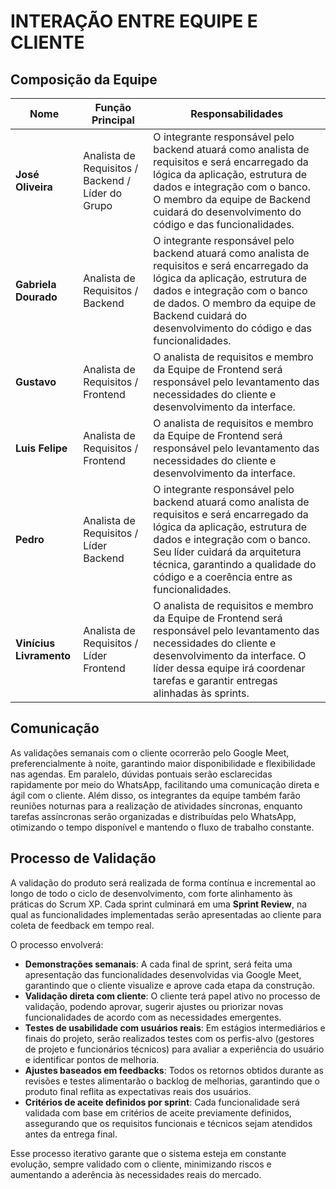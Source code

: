 # INTERAÇÃO ENTRE EQUIPE E CLIENTE
## Composição da Equipe
| Nome               | Função Principal                          | Responsabilidades |
|--------------------|--------------------------------------------|-------------------|
| **José Oliveira**  | Analista de Requisitos / Backend / Líder do Grupo | O integrante responsável pelo backend atuará como analista de requisitos e será encarregado da lógica da aplicação, estrutura de dados e integração com o banco. O membro da equipe de Backend cuidará do desenvolvimento do código e das funcionalidades. |
| **Gabriela Dourado** | Analista de Requisitos / Backend | O integrante responsável pelo backend atuará como analista de requisitos e será encarregado da lógica da aplicação, estrutura de dados e integração com o banco de dados. O membro da equipe de Backend cuidará do desenvolvimento do código e das funcionalidades. |
| **Gustavo**         | Analista de Requisitos / Frontend | O analista de requisitos e membro da Equipe de Frontend será responsável pelo levantamento das necessidades do cliente e desenvolvimento da interface. |
| **Luis Felipe**     | Analista de Requisitos / Frontend | O analista de requisitos e membro da Equipe de Frontend será responsável pelo levantamento das necessidades do cliente e desenvolvimento da interface. |
| **Pedro**           | Analista de Requisitos / Líder Backend | O integrante responsável pelo backend atuará como analista de requisitos e será encarregado da lógica da aplicação, estrutura de dados e integração com o banco. Seu líder cuidará da arquitetura técnica, garantindo a qualidade do código e a coerência entre as funcionalidades. |
| **Vinícius Livramento** | Analista de Requisitos / Líder Frontend | O analista de requisitos e membro da Equipe de Frontend será responsável pelo levantamento das necessidades do cliente e desenvolvimento da interface. O líder dessa equipe irá coordenar tarefas e garantir entregas alinhadas às sprints. |

## Comunicação
As validações semanais com o cliente ocorrerão pelo Google Meet, preferencialmente à noite, garantindo maior disponibilidade e flexibilidade nas agendas. Em paralelo, dúvidas pontuais serão esclarecidas rapidamente por meio do WhatsApp, facilitando uma comunicação direta e ágil com o cliente.
Além disso, os integrantes da equipe também farão reuniões noturnas para a realização de atividades síncronas, enquanto tarefas assíncronas serão organizadas e distribuídas pelo WhatsApp, otimizando o tempo disponível e mantendo o fluxo de trabalho constante.

## Processo de Validação

A validação do produto será realizada de forma contínua e incremental ao longo de todo o ciclo de desenvolvimento, com forte alinhamento às práticas do Scrum XP. Cada sprint culminará em uma **Sprint Review**, na qual as funcionalidades implementadas serão apresentadas ao cliente para coleta de feedback em tempo real.

O processo envolverá:

- **Demonstrações semanais**: A cada final de sprint, será feita uma apresentação das funcionalidades desenvolvidas via Google Meet, garantindo que o cliente visualize e aprove cada etapa da construção.
- **Validação direta com cliente**: O cliente terá papel ativo no processo de validação, podendo aprovar, sugerir ajustes ou priorizar novas funcionalidades de acordo com as necessidades emergentes.
- **Testes de usabilidade com usuários reais**: Em estágios intermediários e finais do projeto, serão realizados testes com os perfis-alvo (gestores de projeto e funcionários técnicos) para avaliar a experiência do usuário e identificar pontos de melhoria.
- **Ajustes baseados em feedbacks**: Todos os retornos obtidos durante as revisões e testes alimentarão o backlog de melhorias, garantindo que o produto final reflita as expectativas reais dos usuários.
- **Critérios de aceite definidos por sprint**: Cada funcionalidade será validada com base em critérios de aceite previamente definidos, assegurando que os requisitos funcionais e técnicos sejam atendidos antes da entrega final.

Esse processo iterativo garante que o sistema esteja em constante evolução, sempre validado com o cliente, minimizando riscos e aumentando a aderência às necessidades reais do mercado.
